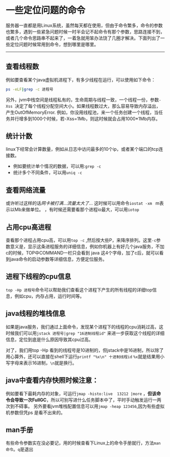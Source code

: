 # 一些定位问题的命令

服务器一直都是用Linux系统，虽然每天都在使用，但由于命令繁多，命令的参数也繁多，遇到一些紧急问题时候一时半会记不起命令有那个参数，思路连接不到，或者几个命令思路串不起来了，一着急就用笨办法饶了几圈才解决。下面列出了一些定位问题时候常用到命令，想到哪里是哪里。

---
## 查看线程数
例如要查看某个java虚拟机进程下，有多少线程在运行，可以使用如下命令：
```bash
ps -eLF|grep -c 进程号
```
另外，jvm中栈空间是线程私有的，生命周期与线程一致，一个线程一份，参数`-Xss `决定了每个线程分配空间大小。如果线程数过大，那么容易导致内存溢出，产生OutOfMemoryError.  例如，你没用线程池，来一个任务创建一个线程，当任务并行增多到1000个时候，若-Xss=1Mb，则这时候就会占用1000*1Mb内存。 

## 统计计数
linux下经常会计算数量，例如从日志中访问最多的10个ip，或者某个端口的tcp连接数。

* 例如要统计单个情况的数据，可以用:`grep -c `
* 统计多个不同条件，可以用`uniq -c `

## 查看网络流量
或许听过这样的话*网卡被打满...流量太大了...*
这时候可以用命令`iostat -xm ` m表示以Mb来做单位。
，有时候还需要看那个进程io最大，可以用`iotop`

## 占用cpu高进程

查看那个进程占用cpu高，可以用`top -c` ,然后按大些P，来降序排列。这里`-c`参数意义是，显示这条进程服务的详细信息，例如你机器上有好几个java服务，不加c的时候，TOP中COMMAND一栏只会看到 java 这4个字母，加了c后，就可以看到java命令的启动参数等详细信息，方便定位服务。

## 进程下线程的cpu信息

`top -Hp 进程号`命令可以帮助我们查看这个进程下产生的所有线程的详细top信息，例如cpu，内存占用，运行时间等。

## java线程的堆栈信息
如果是java服务，我们通过上面命令，发现某个进程下的线程的cpu消耗过高，这时候我们可以用`jstack 进程号|grep "16进制线程id"` 来进一步获取这个线程的详细信息，定位到底是什么原因导致其cpu过高。

对了，我们用top -Hp 看到的线程号是10进制的，但jstack中是16进制，所以除了用心算外，还可以直接在shell下运行`printf "%x\n" 十进制线程id`  `%x`就是结果用小写字母来表示16进制，`\n`就是换行。

## java中查看内存快照时候注意：
例如要看下最耗内存的对象，可运行`jmap -histo:live  13212 |more` ，**但该命令会导致一次FullGC**，所以可别写进什么任务脚本中了，平时手动触发运行一两次到不碍事。
另外要看jvm堆栈配置信息可以用`jmap -heap 123456`,因为有些虚拟机参数但凭ps 是看不出来的。

## man手册

有些命令参数实在没必要记，用的时候查看下Linux上的命令手册就行，方法`man 命令`。`q`是退出
